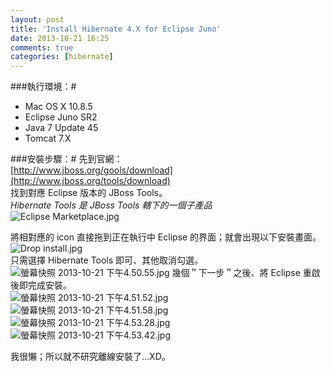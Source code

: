 ```yaml
---
layout: post
title: 'Install Hibernate 4.X for Eclipse Juno'
date: 2013-10-21 16:25
comments: true
categories: [hibernate]
---
```

###執行環境：#
* Mac OS X 10.8.5  
* Eclipse Juno SR2  
* Java 7 Update 45  
* Tomcat 7.X  

###安裝步驟：#
先到官網：  
[http://www.jboss.org/gools/download](http://www.jboss.org/tools/download)  
找到對應 Eclipse 版本的 JBoss Tools。  
*Hibernate Tools 是 JBoss Tools 轄下的一個子產品*  
![Eclipse Marketplace.jpg](http://user-image.logdown.io/user/4050/blog/4101/post/153748/X1cgaNQXaNl1hTKIxu4w_Eclipse%20Marketplace.jpg)

將相對應的 icon 直接拖到正在執行中 Eclipse 的界面；就會出現以下安裝畫面。  
![Drop install.jpg](http://user-image.logdown.io/user/4050/blog/4101/post/153748/5IjdaJKrSCGHQ47omaDK_Drop%20install.jpg)  
只需選擇 Hibernate Tools 即可、其他取消勾選。  
![螢幕快照 2013-10-21 下午4.50.55.jpg](http://user-image.logdown.io/user/4050/blog/4101/post/153748/CIOg9R4PScOVWluWrsSC_%E8%9E%A2%E5%B9%95%E5%BF%AB%E7%85%A7%202013-10-21%20%E4%B8%8B%E5%8D%884.50.55.jpg)
幾個＂下一步＂之後、將 Eclipse 重啟後即完成安裝。  
![螢幕快照 2013-10-21 下午4.51.52.jpg](http://user-image.logdown.io/user/4050/blog/4101/post/153748/jJjBGqyLTN2FZ5IJ8dzr_%E8%9E%A2%E5%B9%95%E5%BF%AB%E7%85%A7%202013-10-21%20%E4%B8%8B%E5%8D%884.51.52.jpg)  
![螢幕快照 2013-10-21 下午4.51.58.jpg](http://user-image.logdown.io/user/4050/blog/4101/post/153748/i18DmPWcR5aOX9e8WwzG_%E8%9E%A2%E5%B9%95%E5%BF%AB%E7%85%A7%202013-10-21%20%E4%B8%8B%E5%8D%884.51.58.jpg)  
![螢幕快照 2013-10-21 下午4.53.28.jpg](http://user-image.logdown.io/user/4050/blog/4101/post/153748/MCIBN99SwOAhzh4dYBvJ_%E8%9E%A2%E5%B9%95%E5%BF%AB%E7%85%A7%202013-10-21%20%E4%B8%8B%E5%8D%884.53.28.jpg)  
![螢幕快照 2013-10-21 下午4.53.42.jpg](http://user-image.logdown.io/user/4050/blog/4101/post/153748/XmLGl9QSubZUxqcHUzrg_%E8%9E%A2%E5%B9%95%E5%BF%AB%E7%85%A7%202013-10-21%20%E4%B8%8B%E5%8D%884.53.42.jpg)  

我很懶；所以就不研究離線安裝了...XD。
